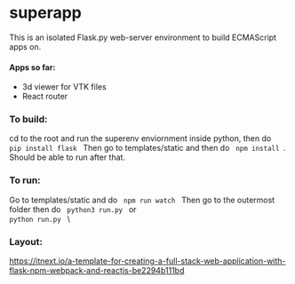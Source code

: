 # superapp

This is an isolated Flask.py web-server environment to build ECMAScript apps on.  

#### Apps so far:
* 3d viewer for VTK files
* React router

### To build:

cd to the root and run the superenv enviornment inside python, then do <code> pip install flask </code>
Then go to templates/static and then do <code> npm install </code>.
Should be able to run after that.

### To run:

Go to templates/static and do <code> npm run watch </code>
Then go to the outermost folder then do <code> python3 run.py </code> or <code> python run.py </code> \

### Layout: 

https://itnext.io/a-template-for-creating-a-full-stack-web-application-with-flask-npm-webpack-and-reactjs-be2294b111bd
